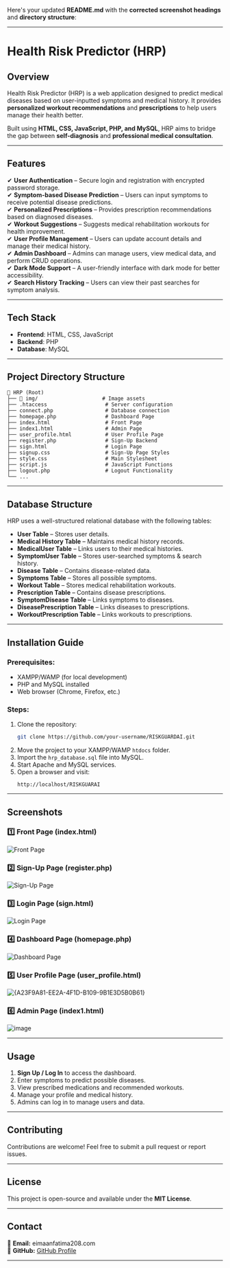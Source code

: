 Here's your updated **README.md** with the **corrected screenshot headings** and **directory structure**:

---

# **Health Risk Predictor (HRP)**  

## **Overview**  
Health Risk Predictor (HRP) is a web application designed to predict medical diseases based on user-inputted symptoms and medical history. It provides **personalized workout recommendations** and **prescriptions** to help users manage their health better.  

Built using **HTML, CSS, JavaScript, PHP, and MySQL**, HRP aims to bridge the gap between **self-diagnosis** and **professional medical consultation**.  

---

## **Features**  
✔ **User Authentication** – Secure login and registration with encrypted password storage.  
✔ **Symptom-based Disease Prediction** – Users can input symptoms to receive potential disease predictions.  
✔ **Personalized Prescriptions** – Provides prescription recommendations based on diagnosed diseases.  
✔ **Workout Suggestions** – Suggests medical rehabilitation workouts for health improvement.  
✔ **User Profile Management** – Users can update account details and manage their medical history.  
✔ **Admin Dashboard** – Admins can manage users, view medical data, and perform CRUD operations.  
✔ **Dark Mode Support** – A user-friendly interface with dark mode for better accessibility.  
✔ **Search History Tracking** – Users can view their past searches for symptom analysis.  

---

## **Tech Stack**  
- **Frontend**: HTML, CSS, JavaScript  
- **Backend**: PHP  
- **Database**: MySQL  

---

## **Project Directory Structure**  
```
📂 HRP (Root)
├── 📂 img/                     # Image assets
├── .htaccess                   # Server configuration
├── connect.php                 # Database connection
├── homepage.php                # Dashboard Page
├── index.html                  # Front Page
├── index1.html                 # Admin Page
├── user_profile.html           # User Profile Page
├── register.php                # Sign-Up Backend
├── sign.html                   # Login Page
├── signup.css                  # Sign-Up Page Styles
├── style.css                   # Main Stylesheet
├── script.js                   # JavaScript Functions
├── logout.php                  # Logout Functionality
└── ...
```

---

## **Database Structure**  
HRP uses a well-structured relational database with the following tables:  
- **User Table** – Stores user details.  
- **Medical History Table** – Maintains medical history records.  
- **MedicalUser Table** – Links users to their medical histories.  
- **SymptomUser Table** – Stores user-searched symptoms & search history.  
- **Disease Table** – Contains disease-related data.  
- **Symptoms Table** – Stores all possible symptoms.  
- **Workout Table** – Stores medical rehabilitation workouts.  
- **Prescription Table** – Contains disease prescriptions.  
- **SymptomDisease Table** – Links symptoms to diseases.  
- **DiseasePrescription Table** – Links diseases to prescriptions.  
- **WorkoutPrescription Table** – Links workouts to prescriptions.  

---

## **Installation Guide**  
### **Prerequisites:**  
- XAMPP/WAMP (for local development)  
- PHP and MySQL installed  
- Web browser (Chrome, Firefox, etc.)  

### **Steps:**  
1. Clone the repository:  
   ```sh
   git clone https://github.com/your-username/RISKGUARDAI.git
   ```
2. Move the project to your XAMPP/WAMP `htdocs` folder.  
3. Import the `hrp_database.sql` file into MySQL.  
4. Start Apache and MySQL services.  
5. Open a browser and visit:  
   ```
   http://localhost/RISKGUARAI
   ```

---

## **Screenshots**  

### **1️⃣ Front Page (index.html)**
![Front Page](https://github.com/user-attachments/assets/fe74ad8a-991b-4424-bfb2-ebe8ae5eff4b)

### **2️⃣ Sign-Up Page (register.php)**
![Sign-Up Page](https://github.com/user-attachments/assets/f8bf2f39-c6e4-4478-b4a9-7c300ce48fdd)

### **3️⃣ Login Page (sign.html)**
![Login Page](https://github.com/user-attachments/assets/fd5d6d38-d536-410e-9ec2-759c746419fa)

### **4️⃣ Dashboard Page (homepage.php)**
![Dashboard Page](https://github.com/user-attachments/assets/57522b76-62dd-4dc4-91f2-d5327de4e06b)

### **5️⃣ User Profile Page (user_profile.html)**
![{A23F9A81-EE2A-4F1D-B109-9B1E3D5B0B61}](https://github.com/user-attachments/assets/01e1d1b2-6ad8-4895-a43b-76970b791221)


### **6️⃣ Admin Page (index1.html)**
![image](https://github.com/user-attachments/assets/9ccd176a-4b4c-4988-b11c-3ceef9659b82)



---

## **Usage**  
1. **Sign Up / Log In** to access the dashboard.  
2. Enter symptoms to predict possible diseases.  
3. View prescribed medications and recommended workouts.  
4. Manage your profile and medical history.  
5. Admins can log in to manage users and data.  

---

## **Contributing**  
Contributions are welcome! Feel free to submit a pull request or report issues.  

---

## **License**  
This project is open-source and available under the **MIT License**.  

---

## **Contact**  
📧 **Email:** eimaanfatima208.com  
🔗 **GitHub:** [GitHub Profile](https://github.com/eimaanfatima208)  

---


